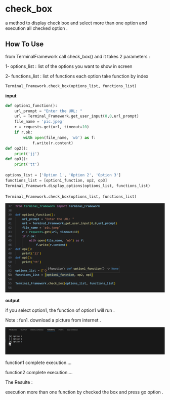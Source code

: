 # check_box
a method to display check box and select more than one option and execution all checked option .


## How To Use  
from TerminalFramework call check_box() and it takes 2 parameters :

 1- options_list : list of the options you want to show in screen

 2- functions_list : list of functions each option take function by index


```python
Terminal_Framework.check_box(options_list, functions_list)
```

**input**
```python
def option1_function():
    url_prompt = "Enter the URL: "
    url = Terminal_Framework.get_user_input(0,0,url_prompt)
    file_name = 'pic.jpeg'
    r = requests.get(url, timeout=10)
    if r.ok:
        with open(file_name, 'wb') as f:
            f.write(r.content)
def op2():
    print('jj')
def op3():
    print('tt')

options_list = ['Option 1', 'Option 2', 'Option 3']
functions_list = [option1_function, op2, op3]
Terminal_Framework.display_options(options_list, functions_list)

Terminal_Framework.check_box(options_list, functions_list)
```
![Example](static/check_box.png)


**output**

 if you select option1, the function of option1 will run .

 Note : fun1. download a picture from internet .
 
![Example](static/check_box_test.png)

 function1 complete execution....
 
 function2 complete execution....
 
 The Resulte : 
 
 execution more than one function by checked the box and press go option .

